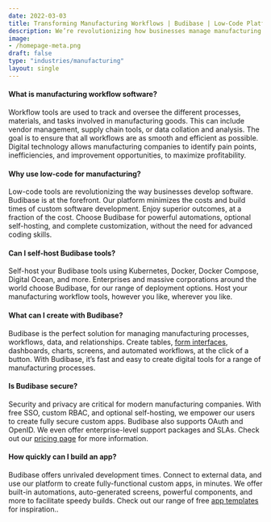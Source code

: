 ```yaml
---
date: 2022-03-03
title: Transforming Manufacturing Workflows | Budibase | Low-Code Platform
description: We’re revolutionizing how businesses manage manufacturing workflows. Our low-code platform is perfect for digital transformation in the manufacturing industry.
image: 
- /homepage-meta.png
draft: false
type: "industries/manufacturing"
layout: single
---
```


#### What is manufacturing workflow software?
Workflow tools are used to track and oversee the different processes, materials, and tasks involved in manufacturing goods. This can include vendor management, supply chain tools, or data collation and analysis. The goal is to ensure that all workflows are as smooth and efficient as possible. Digital technology allows manufacturing companies to identify pain points, inefficiencies, and improvement opportunities, to maximize profitability.

#### Why use low-code for manufacturing?
Low-code tools are revolutionizing the way businesses develop software. Budibase is at the forefront. Our platform minimizes the costs and build times of custom software development. Enjoy superior outcomes, at a fraction of the cost. Choose Budibase for powerful automations, optional self-hosting, and complete customization, without the need for advanced coding skills.

#### Can I self-host Budibase tools?
Self-host your Budibase tools using Kubernetes, Docker, Docker Compose, Digital Ocean, and more. Enterprises and massive corporations around the world choose Budibase, for our range of deployment options. Host your manufacturing workflow tools, however you like, wherever you like.

#### What can I create with Budibase?
Budibase is the perfect solution for managing manufacturing processes, workflows, data, and relationships. Create tables, [form interfaces](https://budibase.com/forms), dashboards, charts, screens, and automated workflows, at the click of a button. With Budibase, it’s fast and easy to create digital tools for a range of manufacturing processes.

#### Is Budibase secure?
Security and privacy are critical for modern manufacturing companies. With free SSO, custom RBAC, and optional self-hosting, we empower our users to create fully secure custom apps. Budibase also supports OAuth and OpenID. We even offer enterprise-level support packages and SLAs. Check out our [pricing page](https://budibase.com/pricing) for more information.

#### How quickly can I build an app?
Budibase offers unrivaled development times. Connect to external data, and use our platform to create fully-functional custom apps, in minutes. We offer built-in automations, auto-generated screens, powerful components, and more to facilitate speedy builds. Check out our range of free [app templates](https://budibase.com/templates) for inspiration..